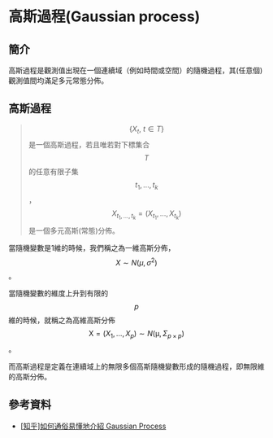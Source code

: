 # 高斯過程(Gaussian process)

## 簡介

高斯過程是觀測值出現在一個連續域（例如時間或空間）的隨機過程，其(任意個)觀測值間均滿足多元常態分佈。

## 高斯過程

> $$\{X_t, ~t\in T\}$$是一個高斯過程，若且唯若對下標集合$$T$$的任意有限子集$$t_1,\dots,t_k$$，$$\displaystyle X_{t_{1},\dots ,t_{k}}=(X_{t_{1}},\ldots ,X_{t_{k}})$$是一個多元高斯(常態)分佈。

當隨機變數是1維的時候，我們稱之為一維高斯分佈，$$X \sim N(\mu, \sigma^2)$$。

當隨機變數的維度上升到有限的$$p$$維的時候，就稱之為高維高斯分佈 $$\mathrm{X}=(X_1, \dots, X_p) \sim N(\mathrm{\mu}, \Sigma_{p \times p})$$。

而高斯過程是定義在連續域上的無限多個高斯隨機變數形成的隨機過程，即無限維的高斯分佈。

## 參考資料

* [\[知乎\]如何通俗易懂地介紹 Gaussian Process](https://www.zhihu.com/question/46631426)
